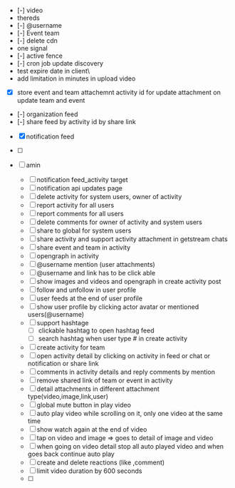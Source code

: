 - [-] video
- thereds
- [-] @username
- [-] Event team
- [-] delete cdn
- one signal
- [-] active fence
- [-] cron job update discovery
- test expire date in client\
- add limitation in minutes in upload video
- [x] store event and team attachemnt activity id for update attachment on update team and event
- [-] organization feed
- [-] share feed by activity id  by share link
- [x] notification feed
- [ ] 
      
      
      
      
      
- [ ] amin
	- [ ] notification feed_activity target 
	- [ ] notification api updates page
	- [ ] delete activity for system users, owner of activity
	- [ ] report activity for all users
	- [ ] report comments for all users
	- [ ] delete comments for owner of activity and system users
	- [ ] share to global for system users
	- [ ] share activity and support activity attachment in getstream  chats
	- [ ] share event and team in activity
	- [ ] opengraph in activity
	- [ ] @username mention (user attachments)
	- [ ] @username and link has to be click able
	- [ ] show images and videos and opengraph in create activity post
	- [ ] follow and unfollow in user profile
	- [ ] user feeds at the end of user profile
	- [ ] show user profile by clicking actor avatar or mentioned users(@username)
	- [ ] support hashtage
		- [ ] clickable hashtag to open hashtag feed
		- [ ] search hashtag when user type # in create activity
	- [ ] create activity for team 
	- [ ] open activity detail by clicking on activity in feed or chat or notification or share link
	- [ ]  comments in activity details and reply comments by mention
	- [ ] remove shared link of  team or event in activity
	- [ ] detail attachments in different attachment type(video,image,link,user)
	- [ ] global mute button in play video
	- [ ] auto play video while scrolling on it, only one video at the same time
	- [ ] show watch again at the end of video
	- [ ] tap on video and image => goes to detail of image and video
	- [ ] when going on video detail stop all auto played video and when goes back continue auto play
	- [ ] create and delete reactions (like ,comment)
	- [ ] limit video duration by 600 seconds
	- [ ] 



